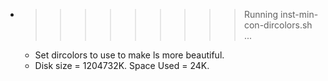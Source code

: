 * >>>>>>>>> Running inst-min-con-dircolors.sh ...
  * Set dircolors to use  to make ls more beautiful.
  * Disk size = 1204732K. Space Used = 24K.
